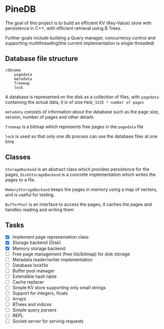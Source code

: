 # PineDB
The goal of this project is to build an efficient KV (Key-Value) store with persistence in C++, with efficient retrieval using B Trees.

Further goals include building a Query manager, concurrency control and supporting multithreading(the current implementation is single threaded)

## Database file structure
```
/dbname
    pagedata
    metadata
    freemap
    lock
```
A database is represented on the disk as a collection of files, with `pagedata` containing the actual data, it is of size `PAGE_SIZE * number of pages`

`metadata` consists of information about the database such as the page size, version, number of pages and other details

`freemap` is a bitmap which represents free pages in the `pagedata` file

`lock` is used so that only one db process can use the database files at one time

## Classes

`StorageBackend` is an abstract class which provides persistence for the pages, `DiskStorageBackend` is a concrete implementation which writes the pages to a file.

`MemoryStorageBackend` keeps the pages in memory using a map of vectors, and is useful for testing.

`BufferPool` is an interface to access the pages, it caches the pages and handles reading and writing them

## Tasks

- [x] Implement page representation class
- [x] Storage backend (Disk)
- [x] Memory storage backend
- [ ] Free page management (free list/bitmap) for disk storage
- [ ] Metadata reader/writer implementation
- [ ] Database lockfile
- [ ] Buffer pool manager
- [ ] Extendible hash table
- [ ] Cache replacer
- [ ] Simple KV store supporting only small strings 
- [ ] Support for integers, floats
- [ ] Arrays
- [ ] BTrees and indices
- [ ] Simple query parsers
- [ ] REPL
- [ ] Socket server for serving requests
